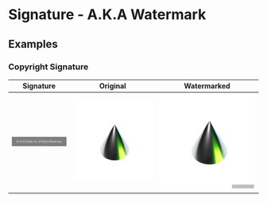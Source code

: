 # Signature - A.K.A Watermark

## Examples

### Copyright Signature

| Signature                                                            | Original                            | Watermarked                                                                      |
| -------------------------------------------------------------------- | ----------------------------------- | -------------------------------------------------------------------------------- |
| ![Signature](./assets/signature-copyright-grida-inc-2023-XY2048.png) | ![Original](./examples/example.png) | ![Watermarked](./examples/example.signature-copyright-grida-inc-2023-XY2048.png) |
